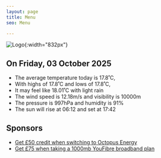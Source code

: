 ```yaml
---
layout: page
title: Menu
seo: Menu

---
```


![Logo](/images/logo.jpg){:width="832px"}

<!-- weather_marker starts -->
## On Friday, 03 October 2025

- The average temperature today is 17.8˚C,
- With highs of 17.8˚C and lows of 17.8˚C,
- It may feel like 18.01˚C with light rain
- The wind speed is 12.18m/s and visibility is 10000m
- The pressure is 997hPa and humidity is 91%
- The sun will rise at 06:12 and set at 17:42

<!-- weather_marker ends -->

## Sponsors

- [Get £50 credit when switching to Octopus Energy](https://bit.ly/3oD1nnS)
- [Get £75 when taking a 1000mb YouFibre broadband plan](https://aklam.io/91zWhU?)
